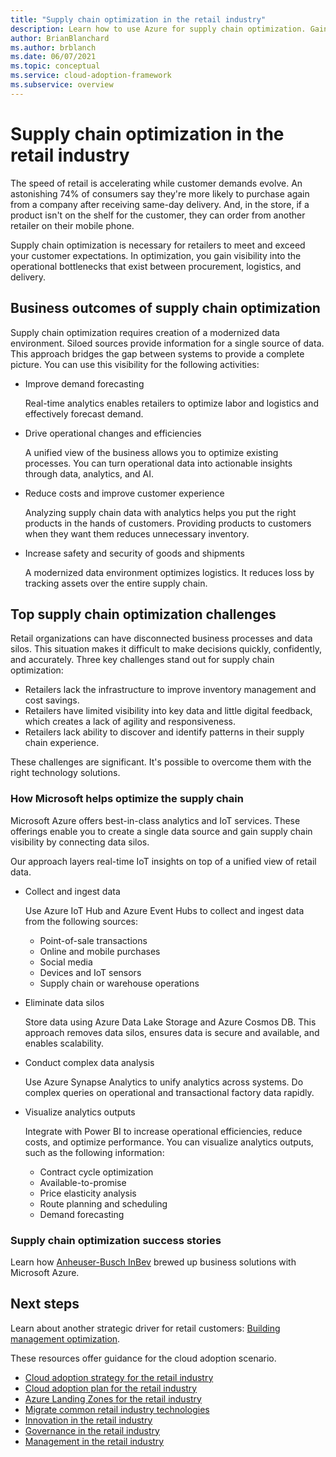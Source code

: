```yaml
---
title: "Supply chain optimization in the retail industry"
description: Learn how to use Azure for supply chain optimization. Gain visibility into the bottlenecks between procurement, logistics, and delivery.
author: BrianBlanchard
ms.author: brblanch
ms.date: 06/07/2021
ms.topic: conceptual
ms.service: cloud-adoption-framework
ms.subservice: overview
---
```


# Supply chain optimization in the retail industry

The speed of retail is accelerating while customer demands evolve. An astonishing 74% of consumers say they're more likely to purchase again from a company after receiving same-day delivery. And, in the store, if a product isn't on the shelf for the customer, they can order from another retailer on their mobile phone.

Supply chain optimization is necessary for retailers to meet and exceed your customer expectations. In optimization, you gain visibility into the operational bottlenecks that exist between procurement, logistics, and delivery.

## Business outcomes of supply chain optimization

Supply chain optimization requires creation of a modernized data environment. Siloed sources provide information for a single source of data. This approach bridges the gap between systems to provide a complete picture. You can use this visibility for the following activities:

- Improve demand forecasting

  Real-time analytics enables retailers to optimize labor and logistics and effectively forecast demand.

- Drive operational changes and efficiencies

  A unified view of the business allows you to optimize existing processes. You can turn operational data into actionable insights through data, analytics, and AI.

- Reduce costs and improve customer experience

  Analyzing supply chain data with analytics helps you put the right products in the hands of customers. Providing products to customers when they want them reduces unnecessary inventory.

- Increase safety and security of goods and shipments

  A modernized data environment optimizes logistics. It reduces loss by tracking assets over the entire supply chain.

## Top supply chain optimization challenges

Retail organizations can have disconnected business processes and data silos. This situation makes it difficult to make decisions quickly, confidently, and accurately. Three key challenges stand out for supply chain optimization:

- Retailers lack the infrastructure to improve inventory management and cost savings.
- Retailers have limited visibility into key data and little digital feedback, which creates a lack of agility and responsiveness.
- Retailers lack ability to discover and identify patterns in their supply chain experience.

These challenges are significant. It's possible to overcome them with the right technology solutions.

### How Microsoft helps optimize the supply chain

Microsoft Azure offers best-in-class analytics and IoT services. These offerings enable you to create a single data source and gain supply chain visibility by connecting data silos.

Our approach layers real-time IoT insights on top of a unified view of retail data.

- Collect and ingest data

  Use Azure IoT Hub and Azure Event Hubs to collect and ingest data from the following sources:

  - Point-of-sale transactions
  - Online and mobile purchases
  - Social media
  - Devices and IoT sensors
  - Supply chain or warehouse operations

- Eliminate data silos

  Store data using Azure Data Lake Storage and Azure Cosmos DB. This approach removes data silos, ensures data is secure and available, and enables scalability.

- Conduct complex data analysis

  Use Azure Synapse Analytics to unify analytics across systems. Do complex queries on operational and transactional factory data rapidly.

- Visualize analytics outputs

  Integrate with Power BI to increase operational efficiencies, reduce costs, and optimize performance. You can visualize analytics outputs, such as the following information:

  - Contract cycle optimization
  - Available-to-promise
  - Price elasticity analysis
  - Route planning and scheduling
  - Demand forecasting

### Supply chain optimization success stories

Learn how [Anheuser-Busch InBev](https://customers.microsoft.com/en-us/story/ab-inbev-consumer-goods-azure) brewed up business solutions with Microsoft Azure.

## Next steps

Learn about another strategic driver for retail customers: [Building management optimization](./retail-building-management-optimization.md).

These resources offer guidance for the cloud adoption scenario.

- [Cloud adoption strategy for the retail industry](./strategy.md)
- [Cloud adoption plan for the retail industry](./plan.md)
- [Azure Landing Zones for the retail industry](./ready.md)
- [Migrate common retail industry technologies](./migrate.md)
- [Innovation in the retail industry](./innovate.md)
- [Governance in the retail industry](./govern.md)
- [Management in the retail industry](./manage.md)

